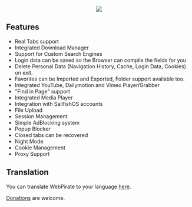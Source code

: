<p align="center">
<img src="https://github.com/Dax89/harbour-webpirate/blob/master/harbour-webpirate/artwork/cover.png">
</p>

Features
-----
- Real Tabs support
- Integrated Download Manager
- Support for Custom Search Engines
- Login data can be saved so the Browser can compile the fields for you
- Delete Personal Data (Navigation History, Cache, Login Data, Cookies) on exit.
- Favorites can be Imported and Exported, Folder support available too.
- Integrated YouTube, Dailymotion and Vimeo Player/Grabber
- "Find in Page" support
- Integrated Media Player
- Integration with SailfishOS accounts
- File Upload
- Session Management
- Simple AdBlocking system
- Popup Blocker
- Closed tabs can be recovered
- Night Mode
- Cookie Management
- Proxy Support

Translation
-----
You can translate WebPirate to your language [here](https://www.transifex.com/projects/p/webpirate/).

[Donations](https://www.paypal.com/cgi-bin/webscr?cmd=_donations&business=SQFHRE6MHAPUC&lc=GB&item_name=Donazione%20per%20sviluppo%20WebPirate&currency_code=EUR&bn=PP%2dDonationsBF%3abtn_donate_SM%2egif%3aNonHosted) are welcome.
